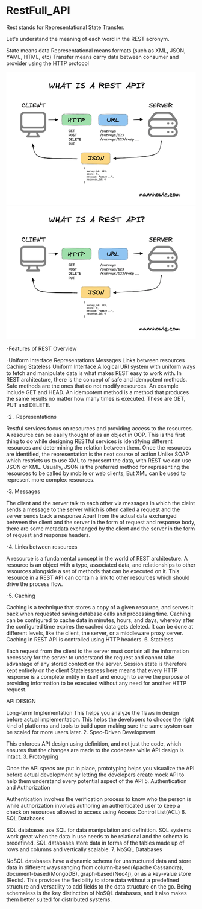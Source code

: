 # RestFull_API
Rest stands for Representational State Transfer.

Let's understand the meaning of each word in the REST acronym.

 State means data
 Representational means formats (such as XML, JSON, YAML, HTML, etc)
 Transfer means carry data between consumer and provider using the HTTP protocol
 
![Example Image](https://github.com/Gurupatil0003/RestFull_API/blob/master/rest-api.png/)
![Example Image](https://github.com/Gurupatil0003/RestFull_API/blob/master/rest-api.png/)


-Features of REST Overview

-Uniform Interface
Representations
Messages
Links between resources
Caching
Stateless
Uniform Interface
A logical URI system with uniform ways to fetch and manipulate data is what makes REST easy to work with.
In REST architecture, there is the concept of safe and idempotent methods.
Safe methods are the ones that do not modify resources. An example include GET and HEAD.
An idempotent method is a method that produces the same results no matter how many times is executed. These are GET, PUT and DELETE.


-2 . Representations

Restful services focus on resources and providing access to the resources.
A resource can be easily thought of as an object in OOP.
This is the first thing to do while designing RESTful services is identifying different resources and determining the relation between them.
Once the resources are identified, the representation is the next course of action
Unlike SOAP which restricts us to use XML to represent the data, with REST we can use JSON or XML.
Usually, JSON is the preferred method for representing the resources to be called by mobile or web clients, But XML can be used to represent more complex resources.


-3. Messages

The client and the server talk to each other via messages in which the cleint sends a message to the server which is often called a request and the server sends back a response
Apart from the actual data exchanged between the client and the server in the form of request and response body, there are some metadata exchanged by the client and the server in the form of request and response headers.


-4. Links between resources

A resource is a fundamental concept in the world of REST architecture.
A resource is an object with a type, associated data, and relationships to other resources alongside a set of methods that can be executed on it.
This resource in a REST API can contain a link to other resources which should drive the process flow.


-5. Caching

Caching is a technique that stores a copy of a given resource, and serves it back when requested saving database calls and processing time. Caching can be configured to cache data in minutes, hours, and days, whereby after the configured time expires the cached data gets deleted.
It can be done at different levels, like the client, the server, or a middleware proxy server.
Caching in REST API is controlled using HTTP headers.
6. Stateless

Each request from the client to the server must contain all the information necessary for the server to understand the request and cannot take advantage of any stored context on the server.
Session state is therefore kept entirely on the client
Statelessness here means that every HTTP response is a complete entity in itself and enough to serve the purpose of providing information to be executed without any need for another HTTP request.


API DESIGN

Long-term Implementation
This helps you analyze the flaws in design before actual implementation.
This helps the developers to choose the right kind of platforms and tools to build upon making sure the same system can be scaled for more users later.
2. Spec-Driven Development

This enforces API design using definition, and not just the code, which ensures that the changes are made to the codebase while API design is intact.
3. Prototyping

Once the API specs are put in place, prototyping helps you visualize the API before actual development by letting the developers create mock API to help them understand every potential aspect of the API
5. Authentication and Authorization

Authentication involves the verification process to know who the person is while authorization involves authoring an authenticated user to keep a check on resources allowed to access using Access Control List(ACL)
6. SQL Databases

SQL databases use SQL for data manipulation and definition.
SQL systems work great when the data in use needs to be relational and the schema is predefined.
SQL databases store data in forms of the tables made up of rows and columns and vertically scalable.
7. NoSQL Databases

NoSQL databases have a dynamic schema for unstructured data and store data in different ways ranging from column-based(Apache Cassandra), document-based(MongoDB), graph-based(Neo4j), or as a key-value store (Redis).
This provides the flexibility to store data without a predefined structure and versatility to add fields to the data structure on the go.
Being schemaless is the key distinction of NoSQL databases, and it also makes them better suited for distributed systems.
